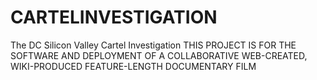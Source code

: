 # CARTELINVESTIGATION
The DC Silicon Valley Cartel Investigation
THIS PROJECT IS FOR THE SOFTWARE AND DEPLOYMENT OF A COLLABORATIVE WEB-CREATED, WIKI-PRODUCED FEATURE-LENGTH DOCUMENTARY FILM
